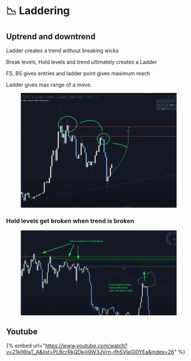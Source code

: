 # 📉 Laddering

## Uptrend and downtrend

Ladder creates a trend without breaking wicks

Break levels, Hold levels and trend ultimately creates a Ladder

FS, BS gives entries and ladder point gives maximum reach

Ladder gives max range of a move.

<figure><img src="../../.gitbook/assets/image (14).png" alt=""><figcaption></figcaption></figure>

### Hold levels get broken when trend is broken

<figure><img src="../../.gitbook/assets/image.png" alt=""><figcaption></figcaption></figure>

## Youtube

{% embed url="https://www.youtube.com/watch?v=21kII6taT_A&list=PLBcrRkQDkiji9W3JVrn-ifhSVlaGI0YEa&index=26" %}
